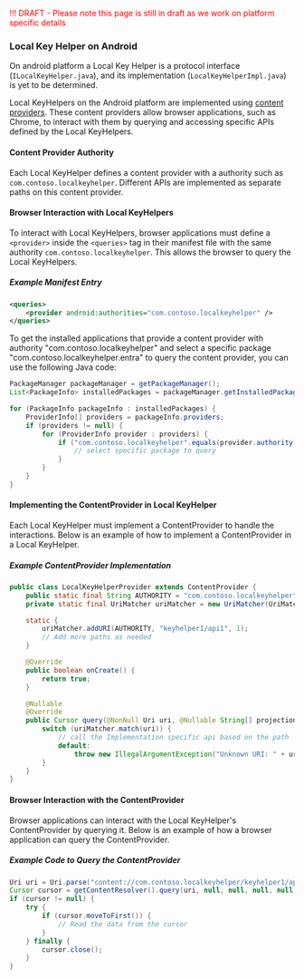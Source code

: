 <span style="color:red">!!! DRAFT - Please note this page is still in draft as we work on platform specific details
</span>

### Local Key Helper on Android
On android platform a Local Key Helper is a protocol interface (`ILocalKeyHelper.java`), and its implementation (`LocalKeyHelperImpl.java`) is yet to be determined.

Local KeyHelpers on the Android platform are implemented using [content providers](https://developer.android.com/guide/topics/providers/content-providers). These content providers allow browser applications, such as Chrome, to interact with them by querying and accessing specific APIs defined by the Local KeyHelpers.

#### Content Provider Authority
Each Local KeyHelper defines a content provider with a authority such as `com.contoso.localkeyhelper`. Different APIs are implemented as separate paths on this content provider.

#### Browser Interaction with Local KeyHelpers
To interact with Local KeyHelpers, browser applications must define a `<provider>` inside the `<queries>` tag in their manifest file with the same authority `com.contoso.localkeyhelper`. This allows the browser to query the Local KeyHelpers.

##### Example Manifest Entry
```xml
<queries>
    <provider android:authorities="com.contoso.localkeyhelper" />
</queries>
```   
To get the installed applications that provide a content provider with authority "com.contoso.localkeyhelper" and select a specific package "com.contoso.localkeyhelper.entra" to query the content provider, you can use the following Java code:

```java
PackageManager packageManager = getPackageManager();
List<PackageInfo> installedPackages = packageManager.getInstalledPackages(PackageManager.GET_PROVIDERS);

for (PackageInfo packageInfo : installedPackages) {
    ProviderInfo[] providers = packageInfo.providers;
    if (providers != null) {
        for (ProviderInfo provider : providers) {
            if ("com.contoso.localkeyhelper".equals(provider.authority)) {
                // select specific package to query
            }
        }
    }
}
```


#### Implementing the ContentProvider in Local KeyHelper
Each Local KeyHelper must implement a ContentProvider to handle the interactions. Below is an example of how to implement a ContentProvider in a Local KeyHelper.

##### Example ContentProvider Implementation

```java
public class LocalKeyHelperProvider extends ContentProvider {
    public static final String AUTHORITY = "com.contoso.localkeyhelper";
    private static final UriMatcher uriMatcher = new UriMatcher(UriMatcher.NO_MATCH);

    static {
        uriMatcher.addURI(AUTHORITY, "keyhelper1/api1", 1);
        // Add more paths as needed
    }

    @Override
    public boolean onCreate() {
        return true;
    }

    @Nullable
    @Override
    public Cursor query(@NonNull Uri uri, @Nullable String[] projection, @Nullable String selection, @Nullable String[] selectionArgs, @Nullable String sortOrder) {
        switch (uriMatcher.match(uri)) {
            // call the Implementation specific api based on the path
            default:
                throw new IllegalArgumentException("Unknown URI: " + uri);
        }
    }
}
```

#### Browser Interaction with the ContentProvider
Browser applications can interact with the Local KeyHelper's ContentProvider by querying it. Below is an example of how a browser application can query the ContentProvider.

##### Example Code to Query the ContentProvider
    
```java
Uri uri = Uri.parse("content://com.contoso.localkeyhelper/keyhelper1/api1");
Cursor cursor = getContentResolver().query(uri, null, null, null, null);
if (cursor != null) {
    try {
        if (cursor.moveToFirst()) {
            // Read the data from the cursor
        }
    } finally {
        cursor.close();
    }
}
```